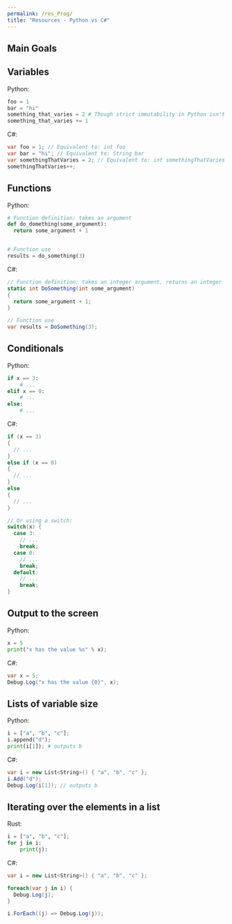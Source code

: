 ```yaml
---
permalink: /res_Prog/
title: "Resources - Python vs C#"
---
```

## Main Goals

## Variables

Python:

```python
foo = 1
bar = "hi"
something_that_varies = 2 # Though strict immutability in Python isn't common.
something_that_varies += 1
```

C#:

```csharp
var foo = 1; // Equivalent to: int foo
var bar = "hi"; // Equivalent to: String bar
var somethingThatVaries = 2; // Equivalent to: int somethingThatVaries
somethingThatVaries++;
```



## Functions


Python:

```python
# Function definition: takes an argument
def do_domething(some_argument):
  return some_argument + 1


# Function use
results = do_something(3)
```

C#:

```csharp
// Function definition: takes an integer argument, returns an integer
static int DoSomething(int some_argument)
{
  return some_argument + 1;
}

// Function use
var results = DoSomething(3);
```

## Conditionals

Python:

```python
if x == 3:
    # ...
elif x == 0:
    # ...
else:
    # ...
```

C#:

```csharp
if (x == 3)
{
  // ...
}
else if (x == 0)
{
  // ...
}
else
{
  // ...
}
```

```csharp
// Or using a switch:
switch(x) {
  case 3:
    // ...
    break;
  case 0:
    // ...
    break;
  default:
    // ...
    break;
}
```

## Output to the screen


Python:

```python
x = 5
print("x has the value %s" % x);
```

C#:

```csharp
var x = 5;
Debug.Log("x has the value {0}", x);
```

## Lists of variable size

Python:

```python
i = ["a", "b", "c"];
i.append("d"); 
print(i[1]); # outputs b
```

C#:

```csharp
var i = new List<String>() { "a", "b", "c" };
i.Add("d");
Debug.Log(i[1]); // outputs b
```

## Iterating over the elements in a list

Rust:

```python
i = ["a", "b", "c"];
for j in i:
    print(j):
```

C#:

```csharp
var i = new List<String>() { "a", "b", "c" };

foreach(var j in i) {
  Debug.Log(j);
}

i.ForEach((j) => Debug.Log(j));
```